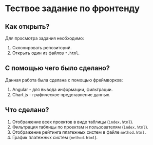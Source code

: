 Тествое задание по фронтенду
============
Как открыть?
-------------
Для просмотра задания необходимо:
1. Склонировать репозиторий.
2. Открыть один из файлов `*.html`.

С помощью чего было сделано?
------------------------
Данная работа была сделана с помощью фреймворков:
1. Angular - для вывода информации, фильтрации.
2. Chart.js - графическое представление данных.

Что сделано?
--------------------
1. Отображение всех проектов в виде таблицы (`index.html`).
2. Фильтрация таблицы по проектам и пользователям (`index.html`).
3. Отображение рейтинга платежных систем в файле `method.html`.
4. График платежных систем (`method.html`).
